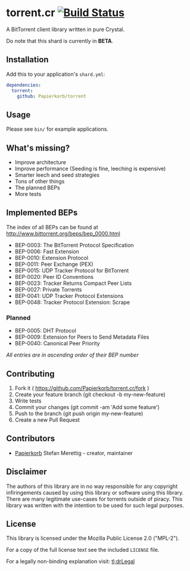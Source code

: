 # torrent.cr [![Build Status](https://travis-ci.org/Papierkorb/torrent.svg?branch=master)](https://travis-ci.org/Papierkorb/torrent)

A BitTorrent client library written in pure Crystal.

Do note that this shard is currently in **BETA**.

## Installation

Add this to your application's `shard.yml`:

```yaml
dependencies:
  torrent:
    github: Papierkorb/torrent
```

## Usage

Please see `bin/` for example applications.

## What's missing?

* Improve architecture
* Improve performance (Seeding is fine, leeching is expensive)
* Smarter leech and seed strategies
* Tons of other things
* The planned BEPs
* More tests

## Implemented BEPs

The index of all BEPs can be found at http://www.bittorrent.org/beps/bep_0000.html

* BEP-0003: The BitTorrent Protocol Specification
* BEP-0006: Fast Extension
* BEP-0010: Extension Protocol
* BEP-0011: Peer Exchange (PEX)
* BEP-0015: UDP Tracker Protocol for BitTorrent
* BEP-0020: Peer ID Conventions
* BEP-0023: Tracker Returns Compact Peer Lists
* BEP-0027: Private Torrents
* BEP-0041: UDP Tracker Protocol Extensions
* BEP-0048: Tracker Protocol Extension: Scrape

### Planned

* BEP-0005: DHT Protocol
* BEP-0009: Extension for Peers to Send Metadata Files
* BEP-0040: Canonical Peer Priority

*All entries are in ascending order of their BEP number*

## Contributing

1. Fork it ( https://github.com/Papierkorb/torrent.cr/fork )
2. Create your feature branch (git checkout -b my-new-feature)
3. Write tests
4. Commit your changes (git commit -am 'Add some feature')
5. Push to the branch (git push origin my-new-feature)
6. Create a new Pull Request

## Contributors

- [Papierkorb](https://github.com/Papierkorb) Stefan Merettig - creator, maintainer

## Disclaimer

The authors of this library are in no way responsible for any copyright
infiringements caused by using this library or software using this library.
There are many legitimate use-cases for torrents outside of piracy. This library
was written with the intention to be used for such legal purposes.

## License

This library is licensed under the Mozilla Public License 2.0 ("MPL-2").

For a copy of the full license text see the included `LICENSE` file.

For a legally non-binding explanation visit:
[tl;drLegal](https://tldrlegal.com/license/mozilla-public-license-2.0-%28mpl-2%29)
